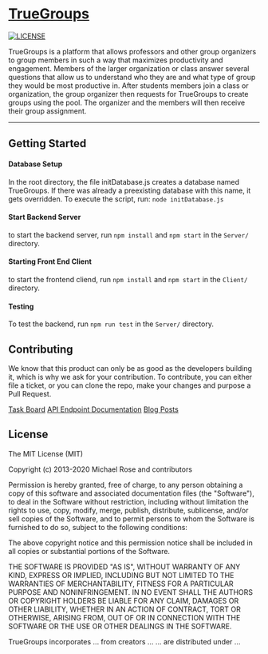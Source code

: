 # [TrueGroups](https://davidodun.github.io/TrueGroups/)

[![LICENSE](https://img.shields.io/badge/license-MIT-lightgrey.svg)](https://raw.githubusercontent.com/mmistakes/minimal-mistakes/master/LICENSE)

TrueGroups is a platform that allows professors and other group organizers to group members 
in such a way that maximizes productivity and engagement. Members of the larger organization
or class answer several questions that allow us to understand who they are and what
type of group they would be most productive in. After students members join a class or organization,
the group organizer then requests for TrueGroups to create groups using the 
pool. The organizer and the members will then receive their group assignment.

---

## Getting Started
#### Database Setup
In the root directory, the file initDatabase.js creates a database
named TrueGroups. If there was already a preexisting database with
this name, it gets overridden. To execute the script, run: `node initDatabase.js`

#### Start Backend Server
to start the backend server, run `npm install` and `npm start` in the `Server/` directory.

#### Starting Front End Client
to start the frontend cliend, run `npm install` and `npm start` in the `Client/` directory.

#### Testing
To test the backend, run `npm run test` in the `Server/` directory.

## Contributing
We know that this product can only be as good as the developers building it, which is why we ask for your contribution. To contribute, you can either file a ticket, or you can clone the repo, make your changes and purpose a Pull Request. 

[Task Board](https://trello.com/b/ijCxFSVn/application-development)
[API Endpoint Documentation](https://docs.google.com/document/d/1c9B8IwUT-2VJXk5S4L_12Mc_8ByUoytpj7zZzN_lGA0/edit?usp=sharing)
[Blog Posts](https://davidodun.github.io/TrueGroups/blog/)



## License

The MIT License (MIT)

Copyright (c) 2013-2020 Michael Rose and contributors

Permission is hereby granted, free of charge, to any person obtaining a copy
of this software and associated documentation files (the "Software"), to deal
in the Software without restriction, including without limitation the rights
to use, copy, modify, merge, publish, distribute, sublicense, and/or sell
copies of the Software, and to permit persons to whom the Software is
furnished to do so, subject to the following conditions:

The above copyright notice and this permission notice shall be included in all
copies or substantial portions of the Software.

THE SOFTWARE IS PROVIDED "AS IS", WITHOUT WARRANTY OF ANY KIND, EXPRESS OR
IMPLIED, INCLUDING BUT NOT LIMITED TO THE WARRANTIES OF MERCHANTABILITY,
FITNESS FOR A PARTICULAR PURPOSE AND NONINFRINGEMENT. IN NO EVENT SHALL THE
AUTHORS OR COPYRIGHT HOLDERS BE LIABLE FOR ANY CLAIM, DAMAGES OR OTHER
LIABILITY, WHETHER IN AN ACTION OF CONTRACT, TORT OR OTHERWISE, ARISING FROM,
OUT OF OR IN CONNECTION WITH THE SOFTWARE OR THE USE OR OTHER DEALINGS IN THE
SOFTWARE.

TrueGroups incorporates ... from 
creators ...
... are distributed under ... 
